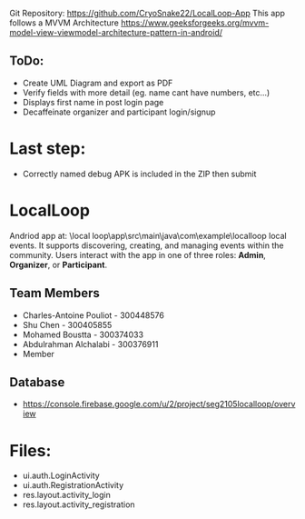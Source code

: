 Git Repository: https://github.com/CryoSnake22/LocalLoop-App
This app follows a MVVM Architecture https://www.geeksforgeeks.org/mvvm-model-view-viewmodel-architecture-pattern-in-android/


## ToDo:
- Create UML Diagram and export as PDF
- Verify fields with more detail (eg. name cant have numbers, etc...)
- Displays first name in post login page
- Decaffeinate organizer and participant login/signup

# Last step:
- Correctly named debug APK is included in the ZIP then submit


# LocalLoop
Andriod app at: \local loop\app\src\main\java\com\example\localloop
 local events. It supports discovering, creating, and managing events within the community. Users interact with the app in one of three roles: **Admin**, **Organizer**, or **Participant**.

## Team Members
- Charles-Antoine Pouliot - 300448576
- Shu Chen - 300405855
- Mohamed Boustta - 300374033
- Abdulrahman Alchalabi - 300376911
- Member

## Database
- https://console.firebase.google.com/u/2/project/seg2105localloop/overview
# Files:
- ui.auth.LoginActivity
- ui.auth.RegistrationActivity
- res.layout.activity_login
- res.layout.activity_registration